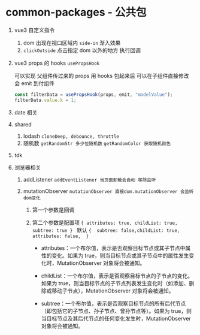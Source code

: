 # common-packages - 公共包

1. vue3 自定义指令

   1. dom 出现在视口区域内 `side-in` 渐入效果
   2. `clickOutside` 点击指定 dom 以外的地方 执行回调

2. vue3 props 的 hooks `usePropsHook`

   可以实现 父组件传过来的 props 用 hooks 包起来后 可以在子组件直接修改 会 emit 到付组件

   ```javascript
   const filterData = usePropsHook(props, emit, "modelValue");
   filterData.value.k = 1;
   ```

3. date 相关

4. shared

   1. lodash `cloneDeep, debounce, throttle`
   2. 随机数 `getRandomStr 多少位随机数` `getRandomColor 获取随机颜色`

5. tdk

6. 浏览器相关

   1. addListener `addEventListener 当页面卸载会自动 移除监听`
   2. mutationObserver `mutationObserver 直接dom.mutationObserver 会监听dom变化`

      1. 第一个参数是回调

      2. 第二个参数是配置项 `{ attributes: true, childList: true, subtree: true } ` 默认 `{  subtree: false,childList: true,  attributes: false,  }`

         - attributes：一个布尔值，表示是否观察目标节点或其子节点中属性的变化。如果为 true，则当目标节点或其子节点中的属性发生变化时，MutationObserver 对象将会被通知。

         - childList：一个布尔值，表示是否观察目标节点的子节点的变化。如果为 true，则当目标节点的子节点列表发生变化时（如添加、删除或移动子节点），MutationObserver 对象将会被通知。

         - subtree：一个布尔值，表示是否观察目标节点的所有后代节点（即包括它的子节点、孙子节点、曾孙节点等）。如果为 true，则当目标节点及其后代节点的任何变化发生时，MutationObserver 对象将会被通知。
